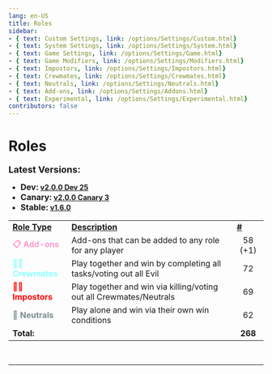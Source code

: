 ```yaml
---
lang: en-US
title: Roles
sidebar:
- { text: Custom Settings, link: /options/Settings/Custom.html}
- { text: System Settings, link: /options/Settings/System.html}
- { text: Game Settings, link: /options/Settings/Game.html}
- { text: Game Modifiers, link: /options/Settings/Modifiers.html}
- { text: Impostors, link: /options/Settings/Impostors.html}
- { text: Crewmates, link: /options/Settings/Crewmates.html} 
- { text: Neutrals, link: /options/Settings/Neutrals.html}
- { text: Add-ons, link: /options/Settings/Addons.html}
- { text: Experimental, link: /options/Settings/Experimental.html}
contributors: false
---
```


# Roles

<font size=4em><b>Latest Versions:</b></font><br>

- <b><font size=3em>Dev:</font> [v2.0.0 Dev 25](/changelogs/Dev.html)</b><br>
- <b><font size=3em>Canary:</font> [v2.0.0 Canary 3](/changelogs/Canary.html)</b><br>
- <b><font size=3em>Stable:</font> [v1.6.0](/changelogs/Stable.html)</b><br>

<table>
<tr>
<td><b><u>Role Type</u></b></td>
<td><b><u>Description</u></b></td>
<td><b><u>#</u></b></td>
</tr>

<tr>
<td><font color=#ff9ace><b>📋 Add-ons</b></font></td>
<td>Add-ons that can be added to any role for any player</td>
<td align="center">58 (+1)</td>
</tr>

<tr>
<td><font color=#8cffff><b>🦸‍♂️ Crewmates</b></font> </td>
<td>Play together and win by completing all tasks/voting out all Evil</td>
<td align="center">72</td>
</tr>

<tr>
<td><font color=red><b>🦹‍♂️ Impostors</b></font></td>
<td>Play together and win via killing/voting out all Crewmates/Neutrals</td>
<td align="center">69</td>
</tr>

<tr>
<td><font color=#7c8c8d><b>🥷 Neutrals</b></font></td>
<td>Play alone and win via their own win conditions</td>
<td align="center">62</td>
</tr>

<tr>
<td colspan=2><b>Total:</b></td>
<td align="center"><b>268</b></td>
</tr>
</table>
<br>

---